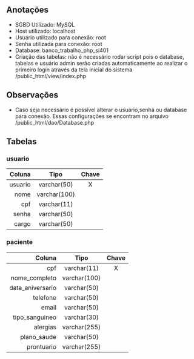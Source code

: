 
## Anotações
- SGBD Utilizado: MySQL
- Host utilizado: localhost
- Usuário utilizado para conexão: root
- Senha utilizada para conexão: root
- Database: banco_trabalho_php_si401
- Criação das tabelas: não é necessário rodar script pois o database, tabelas e usuário admin serão criadas automaticamente ao realizar o primeiro login através da tela inicial do sistema /public_html/view/index.php

## Observações
- Caso seja necessário é possível alterar o usuário,senha ou database para conexão. Essas configurações se encontram no arquivo /public_html/dao/Database.php

## Tabelas

### usuario
| Coluna     | Tipo         | Chave |
| ----------:|:------------:|:-----:|
| usuario    | varchar(50)  |   X   |
| nome       | varchar(100) |       |
| cpf        | varchar(11)  |       |
| senha      | varchar(50)  |       |
| cargo      | varchar(50)  |       |


### paciente
| Coluna           | Tipo         | Chave |
| ----------------:|:------------:|:-----:|
| cpf              | varchar(11)  |   X   |
| nome_completo    | varchar(100) |       |
| data_aniversario | varchar(50)  |       |
| telefone         | varchar(50)  |       |
| email            | varchar(50)  |       |
| tipo_sanguineo   | varchar(30)  |       |
| alergias         | varchar(255) |       |
| plano_saude      | varchar(50)  |       |
| prontuario       | varchar(255) |       |
